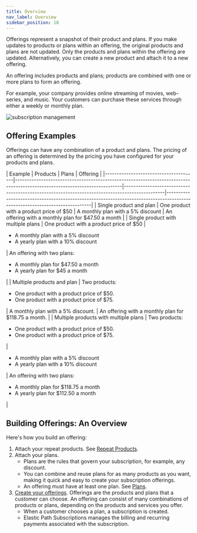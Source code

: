 ```yaml
---
title: Overview
nav_label: Overview
sidebar_position: 10
---
```


Offerings represent a snapshot of their product and plans. If you make updates to products or plans within an offering, the original products and plans are not updated. Only the products and plans within the offering are updated. Alternatively, you can create a new product and attach it to a new offering.

An offering includes products and plans; products are combined with one or more plans to form an offering. 

For example, your company provides online streaming of movies, web-series, and music. Your customers can purchase these services through either a weekly or monthly plan.  

![subscription management](/assets/subscription_management.png)

## Offering Examples

Offerings can have any combination of a product and plans. The pricing of an offering is determined by the pricing you have configured for your products and plans.

| Example                               | Products                                                                                                                  | Plans                                                                                         | Offering                                                                                                                   |
       |---------------------------------------|---------------------------------------------------------------------------------------------------------------------------|-----------------------------------------------------------------------------------------------|----------------------------------------------------------------------------------------------------------------------------|
| Single product and plan               | One product with a product price of $50                                                                                   | A monthly plan with a 5% discount                                                             | An offering with a monthly plan for $47.50 a month                                                                         |
| Single product with multiple plans    | One product with a product price of $50                                                                                   | <ul><li>A monthly plan with a 5% discount</li><li>A yearly plan with a 10% discount</li></ul> | An offering with two plans: <ul><li>A monthly plan for $47.50 a month</li><li>A yearly plan for $45 a month</li></ul>      |
| Multiple products and plan            | Two products: <ul><li>One product with a product price of $50.</li><li>One product with a product price of $75.</li></ul> | A monthly plan with a 5% discount.                                                            | An offering with a monthly plan for $118.75 a month.                                                                       | 
| Multiple products with multiple plans | Two products: <ul><li>One product with a product price of $50.</li><li>One product with a product price of $75.</li></ul> | <ul><li>A monthly plan with a 5% discount</li><li>A yearly plan with a 10% discount</li></ul> | An offering with two plans: <ul><li>A monthly plan for $118.75 a month</li><li>A yearly plan for $112.50 a month</li></ul> | 

## Building Offerings: An Overview

Here's how you build an offering:

1. Attach your repeat products. See [Repeat Products](/docs/commerce-manager/subscriptions/products/managing-products-cm).
2. Attach your plans.
    - Plans are the rules that govern your subscription, for example, any discount.
    - You can combine and reuse plans for as many products as you want, making it quick and easy to create your subscription offerings.
    - An offering must have at least one plan. See [Plans](/docs/commerce-manager/subscriptions/subscription-plans/managing-subscription-plans-cm).
3. [Create your offerings](/docs/commerce-manager/subscriptions/offerings/managing-subscription-offerings). Offerings are the products and plans that a customer can choose. An offering can consist of many combinations of products or plans, depending on the products and services you offer.
    - When a customer chooses a plan, a subscription is created.
    - Elastic Path Subscriptions manages the billing and recurring payments associated with the subscription. 


